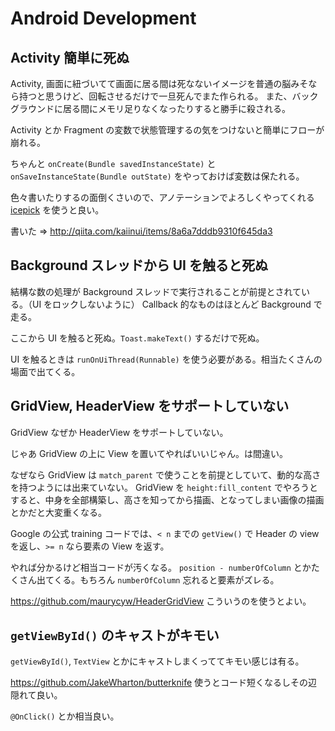 Android Development
===

Activity 簡単に死ぬ
---

Activity, 画面に紐づいてて画面に居る間は死なないイメージを普通の脳みそなら持つと思うけど、回転させるだけで一旦死んでまた作られる。
また、バックグラウンドに居る間にメモリ足りなくなったりすると勝手に殺される。

Activity とか Fragment の変数で状態管理するの気をつけないと簡単にフローが崩れる。

ちゃんと `onCreate(Bundle savedInstanceState)` と `onSaveInstanceState(Bundle outState)` をやっておけば変数は保たれる。

色々書いたりするの面倒くさいので、アノテーションでよろしくやってくれる [icepick](https://github.com/frankiesardo/icepick) を使うと良い。

書いた => http://qiita.com/kaiinui/items/8a6a7dddb9310f645da3

Background スレッドから UI を触ると死ぬ
---

結構な数の処理が Background スレッドで実行されることが前提とされている。（UI をロックしないように）
Callback 的なものはほとんど Background で走る。

ここから UI を触ると死ぬ。`Toast.makeText()` するだけで死ぬ。

UI を触るときは `runOnUiThread(Runnable)` を使う必要がある。相当たくさんの場面で出てくる。

GridView, HeaderView をサポートしていない
---

GridView なぜか HeaderView をサポートしていない。

じゃあ GridView の上に View を置いてやればいいじゃん。は間違い。

なぜなら GridView は `match_parent` で使うことを前提としていて、動的な高さを持つようには出来ていない。
GridView を `height:fill_content` でやろうとすると、中身を全部構築し、高さを知ってから描画、となってしまい画像の描画とかだと大変重くなる。

Google の公式 training コードでは、`< n` までの `getView()` で Header の view を返し、`>= n` なら要素の View を返す。

やれば分かるけど相当コードが汚くなる。 `position - numberOfColumn` とかたくさん出てくる。もちろん `numberOfColumn` 忘れると要素がズレる。

https://github.com/maurycyw/HeaderGridView こういうのを使うとよい。

`getViewById()` のキャストがキモい
---

`getViewById()`, `TextView` とかにキャストしまくっててキモい感じは有る。

https://github.com/JakeWharton/butterknife 使うとコード短くなるしその辺隠れて良い。

`@OnClick()` とか相当良い。

